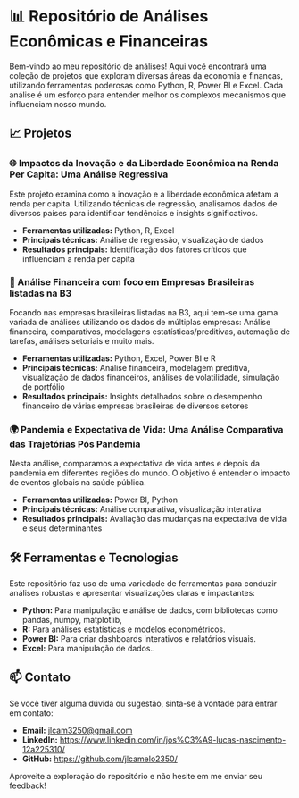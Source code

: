 # 📊 Repositório de Análises Econômicas e Financeiras

Bem-vindo ao meu repositório de análises! Aqui você encontrará uma coleção de projetos que exploram diversas áreas da economia e finanças, utilizando ferramentas poderosas como Python, R, Power BI e Excel. Cada análise é um esforço para entender melhor os complexos mecanismos que influenciam nosso mundo.

## 📈 Projetos

### 🌐 Impactos da Inovação e da Liberdade Econômica na Renda Per Capita: Uma Análise Regressiva
Este projeto examina como a inovação e a liberdade econômica afetam a renda per capita. Utilizando técnicas de regressão, analisamos dados de diversos países para identificar tendências e insights significativos.

- **Ferramentas utilizadas:** Python, R, Excel
- **Principais técnicas:** Análise de regressão, visualização de dados
- **Resultados principais:** Identificação dos fatores críticos que influenciam a renda per capita

### 🚀 Análise Financeira com foco em Empresas Brasileiras listadas na B3
Focando nas empresas brasileiras listadas na B3, aqui tem-se uma gama variada de análises utilizando os dados de múltiplas empresas: Análise financeira, comparativos, modelagens estatísticas/preditivas, automação de tarefas, análises setoriais e muito mais.

- **Ferramentas utilizadas:** Python, Excel, Power BI e R
- **Principais técnicas:** Análise financeira, modelagem preditiva, visualização de dados financeiros, análises de volatilidade, simulação de portfólio
- **Resultados principais:** Insights detalhados sobre o desempenho financeiro de várias empresas brasileiras de diversos setores

### 🌍 Pandemia e Expectativa de Vida: Uma Análise Comparativa das Trajetórias Pós Pandemia
Nesta análise, comparamos a expectativa de vida antes e depois da pandemia em diferentes regiões do mundo. O objetivo é entender o impacto de eventos globais na saúde pública.

- **Ferramentas utilizadas:** Power BI, Python
- **Principais técnicas:** Análise comparativa, visualização interativa
- **Resultados principais:** Avaliação das mudanças na expectativa de vida e seus determinantes

## 🛠️ Ferramentas e Tecnologias

Este repositório faz uso de uma variedade de ferramentas para conduzir análises robustas e apresentar visualizações claras e impactantes:

- **Python:** Para manipulação e análise de dados, com bibliotecas como pandas, numpy, matplotlib,
- **R:** Para análises estatísticas e modelos econométricos.
- **Power BI:** Para criar dashboards interativos e relatórios visuais.
- **Excel:** Para manipulação de dados..

## 📫 Contato

Se você tiver alguma dúvida ou sugestão, sinta-se à vontade para entrar em contato:

- **Email:** jlcam3250@gmail.com
- **LinkedIn:** https://www.linkedin.com/in/jos%C3%A9-lucas-nascimento-12a225310/
- **GitHub:** https://github.com/jlcamelo2350/

Aproveite a exploração do repositório e não hesite em me enviar seu feedback!

